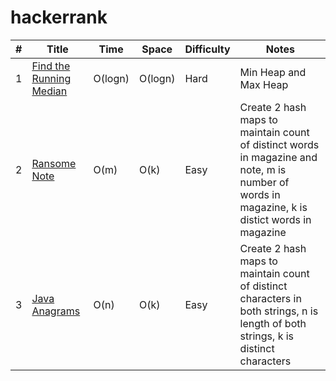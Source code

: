 # hackerrank
| #    | Title               |  Time           |  Space           | Difficulty           | Notes                  | 
|-------|-------------------- | --------------- | -----------------| ---------------   | --------------------------|
| 1  |[Find the Running Median](https://www.hackerrank.com/challenges/find-the-running-median/problem)|O(logn)|O(logn) |Hard| Min Heap and Max Heap                    |
| 2  |[Ransome Note](https://www.hackerrank.com/challenges/ctci-ransom-note/problem)|O(m)|O(k) |Easy|Create 2 hash maps to maintain count of distinct words in magazine and note, m is number of words in magazine, k is distict words in magazine
| 3  |[Java Anagrams](https://www.hackerrank.com/challenges/java-anagrams/problem)|O(n)|O(k) |Easy|Create 2 hash maps to maintain count of distinct characters in both strings, n is length of both strings, k is distinct characters|
